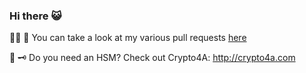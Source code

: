 ### Hi there 😺

🧑‍🏭 👷 You can take a look at my various pull requests [here](https://github.com/search?q=author:jamuir+type:pr)

🔑 🗝️ Do you need an HSM?  Check out Crypto4A: http://crypto4a.com

<!--
**jamuir/jamuir** is a ✨ _special_ ✨ repository because its `README.md` (this file) appears on your GitHub profile.

Here are some ideas to get you started:

- 🔭 I’m currently working on ...
- 🌱 I’m currently learning ...
- 👯 I’m looking to collaborate on ...
- 🤔 I’m looking for help with ...
- 💬 Ask me about ...
- 📫 How to reach me: ...
- 😄 Pronouns: ...
- ⚡ Fun fact: ...
-->
